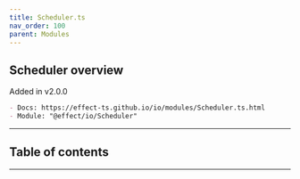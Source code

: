 ```yaml
---
title: Scheduler.ts
nav_order: 100
parent: Modules
---
```


## Scheduler overview

Added in v2.0.0

```md
- Docs: https://effect-ts.github.io/io/modules/Scheduler.ts.html
- Module: "@effect/io/Scheduler"
```

---

<h2 class="text-delta">Table of contents</h2>

---

